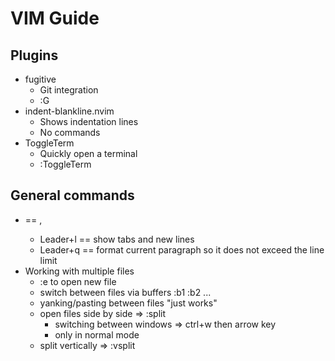 # VIM Guide
## Plugins
* fugitive
    * Git integration
    * :G <git command>
* indent-blankline.nvim
    * Shows indentation lines
    * No commands
* ToggleTerm
    * Quickly open a terminal
    * :ToggleTerm

## General commands
* <Leader> == ,
    * Leader+l == show tabs and new lines
    * Leader+q == format current paragraph so it does not exceed the line limit
* Working with multiple files
    * :e <path> to open new file
    * switch between files via buffers :b1 :b2 ...
    * yanking/pasting between files "just works"
    * open files side by side => :split
        * switching between windows => ctrl+w then arrow key
        * only in normal mode
    * split vertically => :vsplit

